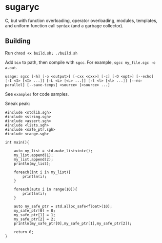 # sugaryc
 
C, but with function overloading, operator overloading, modules, templates, and uniform function call syntax (and a garbage collector).

## Building
Run `chmod +x build.sh; ./build.sh`

Add `bin` to path, then compile with `sgcc`. For example, `sgcc my_file.sgc -o a.out`.

`usage: sgcc [-h] [-o <output>] [-cxx <cxx>] [-c] [-O <opt>] [--echo] [-I <I> [<I> ...]] [-L <L> [<L> ...]] [-l <l> [<l> ...]] [--no-parallel] [--save-temps] <source> [<source> ...]`

See `examples` for code samples.

Sneak peak:

```
#include <stdlib.sgh>
#include <string.sgh>
#include <assert.sgh>
#include <lists.sgh>
#include <safe_ptr.sgh>
#include <range.sgh>

int main(){

    auto my_list = std.make_list<int>();
    my_list.append(1);
    my_list.append(2);
    println(my_list);

    foreach(int i in my_list){
        println(i);
    }

    foreach(auto i in range(10)){
        println(i);
    }

    auto my_safe_ptr = std.alloc_safe<float>(10);
    my_safe_ptr[0] = 0;
    my_safe_ptr[1] = 1;
    my_safe_ptr[2] = 2;
    println(my_safe_ptr[0],my_safe_ptr[1],my_safe_ptr[2]);

    return 0;
}
```